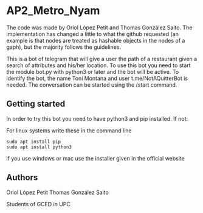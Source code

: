 # AP2_Metro_Nyam

The code was made by Oriol López Petit and Thomas González Saito. The implementation has changed a little to what the github requested (an example is that nodes are treated as hashable objects in the nodes of a gaph), but the majority follows the guidelines.

This is a bot of telegram that will give a user the path of a restaurant given a search of attributes and his/her
location. To use this bot you need to start the module bot.py with python3 or later and the bot will be active. To identify the bot, the name Toni Montana and user t.me/NotAQuitterBot is needed. The conversation can be started using the /start command.

## Getting started

In order to try this bot you need to have python3 and pip installed. If not:

For linux systems write these in the command line

```
sudo apt install pip
sudo apt install python3
```

if you use windows or mac use the installer given in the official website

## Authors

Oriol López Petit
Thomas González Saito

Students of GCED in UPC
